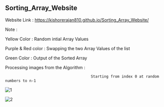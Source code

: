 ## Sorting_Array_Website

Website Link : https://kishorerajan810.github.io/Sorting_Array_Website/

Note :

   Yellow Color : Random intial Array Values
   
   Purple & Red color : Swapping the two Array Values of the list
   
   Green Color : Output of the Sorted Array

Processing images from the Algorithm :

                                           Starting from index 0 at random numbers to n-1

![1](https://user-images.githubusercontent.com/56103513/120932959-92703580-c715-11eb-83f8-3a693cf9475e.PNG)


![2](https://user-images.githubusercontent.com/56103513/120932968-9b610700-c715-11eb-9395-ef1228b54880.PNG)

 
